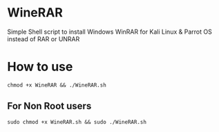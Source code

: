 # WineRAR
Simple Shell script to install Windows WinRAR for Kali Linux & Parrot OS instead of RAR or UNRAR

# How to use 
`chmod +x WineRAR && ./WineRAR.sh`
## For Non Root users
`sudo chmod +x WineRAR.sh && sudo ./WineRAR.sh`

